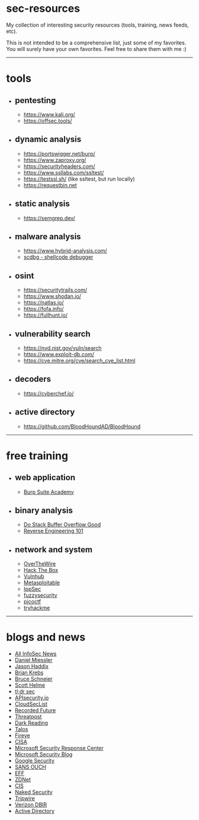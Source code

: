 # sec-resources
My collection of interesting security resources (tools, training, news feeds, etc).

This is not intended to be a comprehensive list, just some of my favorites. You will surely have your own favorites. Feel free to share them with me :)

---
# tools
* ## pentesting
  * https://www.kali.org/
  * https://offsec.tools/

* ## dynamic analysis
  * https://portswigger.net/burp/
  * https://www.zaproxy.org/
  * https://securityheaders.com/
  * https://www.ssllabs.com/ssltest/
  * https://testssl.sh/ (like ssltest, but run locally)
  * https://requestbin.net

* ## static analysis
  * https://semgrep.dev/

* ## malware analysis
  * https://www.hybrid-analysis.com/
  * [scdbg - shellcode debugger](http://sandsprite.com/blogs/index.php?uid=7&pid=152&year=2011)

* ## osint
  * https://securitytrails.com/
  * https://www.shodan.io/
  * https://natlas.io/
  * https://fofa.info/
  * https://fullhunt.io/

* ## vulnerability search
  * https://nvd.nist.gov/vuln/search
  * https://www.exploit-db.com/
  * https://cve.mitre.org/cve/search_cve_list.html
    
* ## decoders
  * https://cyberchef.io/

* ## active directory
  * https://github.com/BloodHoundAD/BloodHound

---
# free training
* ## web application
  * [Burp Suite Academy](https://portswigger.net/training)
* ## binary analysis
  * [Do Stack Buffer Overflow Good](https://github.com/justinsteven/dostackbufferoverflowgood)
  * [Reverse Engineering 101](https://malwareunicorn.org/workshops/re101.html?mc_cid=be16b863a6&mc_eid=ca18517111#6)
* ## network and system
  * [OverTheWire](https://overthewire.org/)
  * [Hack The Box](https://www.hackthebox.com/)
  * [Vulnhub](https://www.vulnhub.com/)
  * [Metasploitable](https://docs.rapid7.com/metasploit/setting-up-a-vulnerable-target)
  * [IppSec](https://www.youtube.com/channel/UCa6eh7gCkpPo5XXUDfygQQA)
  * [fuzzysecurity](https://www.youtube.com/channel/UCF0HwgCMJ3ZXSktymhtIIqA)
  * [picoctf](https://picoctf.com/)
  * [tryhackme](https://tryhackme.com/)

---
# blogs and news
* [All InfoSec News](https://allinfosecnews.com/)
* [Daniel Miessler](https://danielmiessler.com/)
* [Jason Haddix](https://twitter.com/Jhaddix)
* [Brian Krebs](https://krebsonsecurity.com/)
* [Bruce Schneier](https://www.schneier.com/)
* [Scott Helme](https://scotthelme.co.uk/)
* [tl;dr sec](https://tldrsec.com/)
* [APIsecurity.io](https://apisecurity.io/)
* [CloudSecList](https://cloudseclist.com/)
* [Recorded Future](https://go.recordedfuture.com/cyber-daily)
* [Threatpost](https://threatpost.com/)
* [Dark Reading](https://www.darkreading.com/)
* [Talos](https://blog.talosintelligence.com/)
* [Fireye](https://www.fireeye.com/blog/threat-research.html)
* [CISA](https://www.cisa.gov/uscert/ncas/current-activity)
* [Microsoft Security Response Center](https://msrc-blog.microsoft.com/2020/09/21/new-and-improved-security-update-guide/)
* [Microsoft Security Blog](https://www.microsoft.com/security/blog/)
* [Google Security](https://security.googleblog.com/)
* [SANS OUCH](https://www.sans.org/newsletters/ouch/)
* [EFF](https://www.eff.org/deeplinks)
* [ZDNet](https://www.zdnet.com/blog/security/)
* [CIS](https://www.cisecurity.org/advisory?topic=ms-isac)
* [Naked Security](https://nakedsecurity.sophos.com/)
* [Tripwire](https://www.tripwire.com/state-of-security/)
* [Verizon DBIR](https://www.verizon.com/business/resources/reports/dbir/)
* [Active Directory](https://adsecurity.org/)
